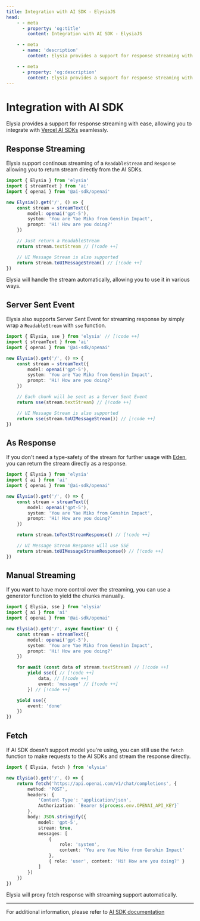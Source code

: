 ```yaml
---
title: Integration with AI SDK - ElysiaJS
head:
    - - meta
      - property: 'og:title'
        content: Integration with AI SDK - ElysiaJS

    - - meta
      - name: 'description'
        content: Elysia provides a support for response streaming with ease, allowing you to integrate with vercel AI SDKs seamlessly.

    - - meta
      - property: 'og:description'
        content: Elysia provides a support for response streaming with ease, allowing you to integrate with vercel AI SDKs seamlessly.
---
```


# Integration with AI SDK

Elysia provides a support for response streaming with ease, allowing you to integrate with [Vercel AI SDKs](https://vercel.com/docs/ai) seamlessly.

## Response Streaming

Elysia support continous streaming of a `ReadableStream` and `Response` allowing you to return stream directly from the AI SDKs.

```ts
import { Elysia } from 'elysia'
import { streamText } from 'ai'
import { openai } from '@ai-sdk/openai'

new Elysia().get('/', () => {
    const stream = streamText({
        model: openai('gpt-5'),
        system: 'You are Yae Miko from Genshin Impact',
        prompt: 'Hi! How are you doing?'
    })

    // Just return a ReadableStream
    return stream.textStream // [!code ++]

    // UI Message Stream is also supported
    return stream.toUIMessageStream() // [!code ++]
})
```

Elysia will handle the stream automatically, allowing you to use it in various ways.

## Server Sent Event

Elysia also supports Server Sent Event for streaming response by simply wrap a `ReadableStream` with `sse` function.

```ts
import { Elysia, sse } from 'elysia' // [!code ++]
import { streamText } from 'ai'
import { openai } from '@ai-sdk/openai'

new Elysia().get('/', () => {
    const stream = streamText({
        model: openai('gpt-5'),
        system: 'You are Yae Miko from Genshin Impact',
        prompt: 'Hi! How are you doing?'
    })

    // Each chunk will be sent as a Server Sent Event
    return sse(stream.textStream) // [!code ++]

    // UI Message Stream is also supported
    return sse(stream.toUIMessageStream()) // [!code ++]
})
```

## As Response

If you don't need a type-safety of the stream for further usage with [Eden](/eden/overview), you can return the stream directly as a response.

```ts
import { Elysia } from 'elysia'
import { ai } from 'ai'
import { openai } from '@ai-sdk/openai'

new Elysia().get('/', () => {
    const stream = streamText({
        model: openai('gpt-5'),
        system: 'You are Yae Miko from Genshin Impact',
        prompt: 'Hi! How are you doing?'
    })

    return stream.toTextStreamResponse() // [!code ++]

    // UI Message Stream Response will use SSE
    return stream.toUIMessageStreamResponse() // [!code ++]
})
```

## Manual Streaming

If you want to have more control over the streaming, you can use a generator function to yield the chunks manually.

```ts
import { Elysia, sse } from 'elysia'
import { ai } from 'ai'
import { openai } from '@ai-sdk/openai'

new Elysia().get('/', async function* () {
    const stream = streamText({
        model: openai('gpt-5'),
        system: 'You are Yae Miko from Genshin Impact',
        prompt: 'Hi! How are you doing?'
    })

    for await (const data of stream.textStream) // [!code ++]
        yield sse({ // [!code ++]
            data, // [!code ++]
            event: 'message' // [!code ++]
        }) // [!code ++]

    yield sse({
        event: 'done'
    })
})
```

## Fetch

If AI SDK doesn't support model you're using, you can still use the `fetch` function to make requests to the AI SDKs and stream the response directly.

```ts
import { Elysia, fetch } from 'elysia'

new Elysia().get('/', () => {
    return fetch('https://api.openai.com/v1/chat/completions', {
        method: 'POST',
        headers: {
            'Content-Type': 'application/json',
            Authorization: `Bearer ${process.env.OPENAI_API_KEY}`
        },
        body: JSON.stringify({
            model: 'gpt-5',
            stream: true,
            messages: [
                {
                    role: 'system',
                    content: 'You are Yae Miko from Genshin Impact'
                },
                { role: 'user', content: 'Hi! How are you doing?' }
            ]
        })
    })
})
```

Elysia will proxy fetch response with streaming support automatically.

---

For additional information, please refer to [AI SDK documentation](https://ai-sdk.dev/docs/introduction)

